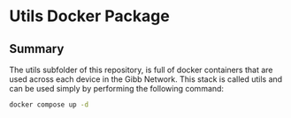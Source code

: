 # Utils Docker Package

## Summary

The utils subfolder of this repository, is full of docker containers that are used across each device in the Gibb Network. This stack is called utils and can be used simply by performing the following command:

```bash
docker compose up -d 
```
